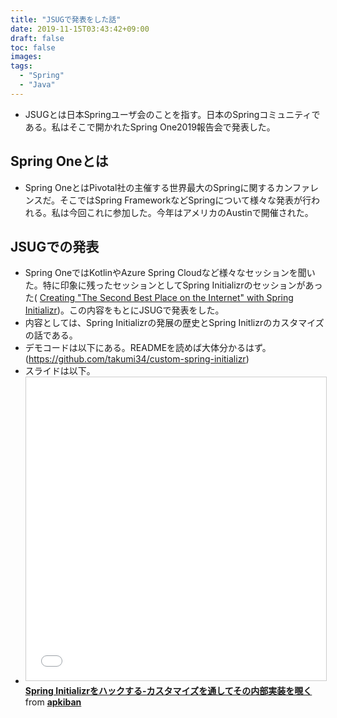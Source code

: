```yaml
---
title: "JSUGで発表をした話"
date: 2019-11-15T03:43:42+09:00
draft: false
toc: false
images:
tags: 
  - "Spring"
  - "Java"
--- 
```

* JSUGとは日本Springユーザ会のことを指す。日本のSpringコミュニティである。私はそこで開かれたSpring One2019報告会で発表した。  
## Spring Oneとは
* Spring OneとはPivotal社の主催する世界最大のSpringに関するカンファレンスだ。そこではSpring FrameworkなどSpringについて様々な発表が行われる。私は今回これに参加した。今年はアメリカのAustinで開催された。
## JSUGでの発表
* Spring OneではKotlinやAzure Spring Cloudなど様々なセッションを聞いた。特に印象に残ったセッションとしてSpring Initializrのセッションがあった( [Creating "The Second Best Place on the Internet" with Spring Initializr](https://www.slideshare.net/Pivotal/creating-the-second-best-place-on-the-internet-with-spring-initializr/Pivotal/creating-the-second-best-place-on-the-internet-with-spring-initializr))。この内容をもとにJSUGで発表をした。
* 内容としては、Spring Initializrの発展の歴史とSpring Initlizrのカスタマイズの話である。
* デモコードは以下にある。READMEを読めば大体分かるはず。(https://github.com/takumi34/custom-spring-initializr)
* スライドは以下。
* <iframe src="//www.slideshare.net/slideshow/embed_code/key/t4XKHDRMrhP0Uy" width="595" height="485" frameborder="0" marginwidth="0" marginheight="0" scrolling="no" style="border:1px solid #CCC; border-width:1px; margin-bottom:5px; max-width: 100%;" allowfullscreen> </iframe> <div style="margin-bottom:5px"> <strong> <a href="//www.slideshare.net/apkiban/spring-initializr" title="Spring Initializrをハックする-カスタマイズを通してその内部実装を覗く" target="_blank">Spring Initializrをハックする-カスタマイズを通してその内部実装を覗く</a> </strong> from <strong><a href="https://www.slideshare.net/apkiban" target="_blank">apkiban</a></strong> </div>
